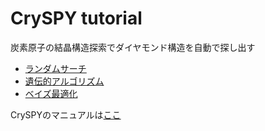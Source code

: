 # CrySPY tutorial
炭素原子の結晶構造探索でダイヤモンド構造を自動で探し出す
- [ランダムサーチ](./CrySPYTutorial/RS.md)
- [遺伝的アルゴリズム](./CrySPYTutorial/GA.md)
- [ベイズ最適化](./CrySPYTutorial/RS.md)

CrySPYのマニュアルは[ここ](https://tomoki-yamashita.github.io/CrySPY_doc/tutorial/)

